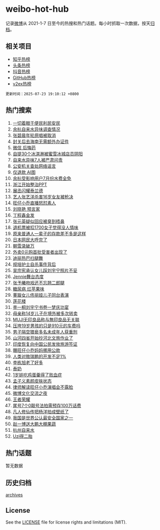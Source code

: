 # weibo-hot-hub

记录[微博](https://www.weibo.com)从 2021-1-7 日至今的热搜和热门话题。每小时抓取一次数据，按天[归档](archives)。

## 相关项目

- [知乎热榜](https://github.com/lonnyzhang423/zhihu-hot-hub)
- [头条热榜](https://github.com/lonnyzhang423/toutiao-hot-hub)
- [抖音热榜](https://github.com/lonnyzhang423/douyin-hot-hub)
- [GitHub热榜](https://github.com/lonnyzhang423/github-hot-hub)
- [v2ex热榜](https://github.com/lonnyzhang423/v2ex-hot-hub)


`更新时间：2025-07-23 19:10:12 +0800`

## 热门搜索

1. [一切着眼于便民利民安民](https://m.weibo.cn/search?containerid=100103type%3D1%26t%3D10%26q%3D%23%E4%B8%80%E5%88%87%E7%9D%80%E7%9C%BC%E4%BA%8E%E4%BE%BF%E6%B0%91%E5%88%A9%E6%B0%91%E5%AE%89%E6%B0%91%23&stream_entry_id=51&isnewpage=1&extparam=seat%3D1%26cate%3D10103%26pos%3D0%26filter_type%3Drealtimehot%26stream_entry_id%3D51%26c_type%3D51%26dgr%3D0%26q%3D%2523%25E4%25B8%2580%25E5%2588%2587%25E7%259D%2580%25E7%259C%25BC%25E4%25BA%258E%25E4%25BE%25BF%25E6%25B0%2591%25E5%2588%25A9%25E6%25B0%2591%25E5%25AE%2589%25E6%25B0%2591%2523%26display_time%3D1753269011%26pre_seqid%3D175326901100509962366)
1. [余杭自来水异味调查情况](https://m.weibo.cn/search?containerid=100103type%3D1%26t%3D10%26q%3D%23%E4%BD%99%E6%9D%AD%E8%87%AA%E6%9D%A5%E6%B0%B4%E5%BC%82%E5%91%B3%E8%B0%83%E6%9F%A5%E6%83%85%E5%86%B5%23&stream_entry_id=31&isnewpage=1&extparam=seat%3D1%26dgr%3D0%26filter_type%3Drealtimehot%26c_type%3D31%26cate%3D5001%26pos%3D0%26lcate%3D5001%26band_rank%3D1%26stream_entry_id%3D31%26flag%3D1%26realpos%3D1%26q%3D%2523%25E4%25BD%2599%25E6%259D%25AD%25E8%2587%25AA%25E6%259D%25A5%25E6%25B0%25B4%25E5%25BC%2582%25E5%2591%25B3%25E8%25B0%2583%25E6%259F%25A5%25E6%2583%2585%25E5%2586%25B5%2523%26display_time%3D1753269011%26pre_seqid%3D175326901100509962366)
1. [张碧晨年轮原唱被取消](https://m.weibo.cn/search?containerid=100103type%3D1%26t%3D10%26q%3D%23%E5%BC%A0%E7%A2%A7%E6%99%A8%E5%B9%B4%E8%BD%AE%E5%8E%9F%E5%94%B1%E8%A2%AB%E5%8F%96%E6%B6%88%23&stream_entry_id=31&isnewpage=1&extparam=seat%3D1%26dgr%3D0%26filter_type%3Drealtimehot%26c_type%3D31%26cate%3D5001%26pos%3D1%26lcate%3D5001%26band_rank%3D2%26stream_entry_id%3D31%26flag%3D1%26realpos%3D2%26q%3D%2523%25E5%25BC%25A0%25E7%25A2%25A7%25E6%2599%25A8%25E5%25B9%25B4%25E8%25BD%25AE%25E5%258E%259F%25E5%2594%25B1%25E8%25A2%25AB%25E5%258F%2596%25E6%25B6%2588%2523%26display_time%3D1753269011%26pre_seqid%3D175326901100509962366)
1. [封关后去海南无需额外办证件](https://m.weibo.cn/search?containerid=100103type%3D1%26t%3D10%26q%3D%23%E5%B0%81%E5%85%B3%E5%90%8E%E5%8E%BB%E6%B5%B7%E5%8D%97%E6%97%A0%E9%9C%80%E9%A2%9D%E5%A4%96%E5%8A%9E%E8%AF%81%E4%BB%B6%23&stream_entry_id=31&isnewpage=1&extparam=seat%3D1%26dgr%3D0%26filter_type%3Drealtimehot%26c_type%3D31%26cate%3D5001%26pos%3D2%26lcate%3D5001%26band_rank%3D3%26stream_entry_id%3D31%26flag%3D0%26realpos%3D3%26q%3D%2523%25E5%25B0%2581%25E5%2585%25B3%25E5%2590%258E%25E5%258E%25BB%25E6%25B5%25B7%25E5%258D%2597%25E6%2597%25A0%25E9%259C%2580%25E9%25A2%259D%25E5%25A4%2596%25E5%258A%259E%25E8%25AF%2581%25E4%25BB%25B6%2523%26display_time%3D1753269011%26pre_seqid%3D175326901100509962366)
1. [微信 后悔药](https://m.weibo.cn/search?containerid=100103type%3D1%26t%3D10%26q%3D%E5%BE%AE%E4%BF%A1+%E5%90%8E%E6%82%94%E8%8D%AF&stream_entry_id=31&isnewpage=1&extparam=seat%3D1%26dgr%3D0%26filter_type%3Drealtimehot%26c_type%3D31%26cate%3D5001%26pos%3D3%26lcate%3D5001%26band_rank%3D4%26stream_entry_id%3D31%26flag%3D2%26realpos%3D4%26q%3D%25E5%25BE%25AE%25E4%25BF%25A1%2520%25E5%2590%258E%25E6%2582%2594%25E8%258D%25AF%26display_time%3D1753269011%26pre_seqid%3D175326901100509962366)
1. [自提30个冰淇淋被蜜雪冰城店员阴阳](https://m.weibo.cn/search?containerid=100103type%3D1%26t%3D10%26q%3D%23%E8%87%AA%E6%8F%9030%E4%B8%AA%E5%86%B0%E6%B7%87%E6%B7%8B%E8%A2%AB%E8%9C%9C%E9%9B%AA%E5%86%B0%E5%9F%8E%E5%BA%97%E5%91%98%E9%98%B4%E9%98%B3%23&stream_entry_id=31&isnewpage=1&extparam=seat%3D1%26dgr%3D0%26filter_type%3Drealtimehot%26c_type%3D31%26cate%3D5001%26pos%3D4%26lcate%3D5001%26band_rank%3D5%26stream_entry_id%3D31%26flag%3D0%26realpos%3D5%26q%3D%2523%25E8%2587%25AA%25E6%258F%259030%25E4%25B8%25AA%25E5%2586%25B0%25E6%25B7%2587%25E6%25B7%258B%25E8%25A2%25AB%25E8%259C%259C%25E9%259B%25AA%25E5%2586%25B0%25E5%259F%258E%25E5%25BA%2597%25E5%2591%2598%25E9%2598%25B4%25E9%2598%25B3%2523%26display_time%3D1753269011%26pre_seqid%3D175326901100509962366)
1. [自来水异味7人被严肃问责](https://m.weibo.cn/search?containerid=100103type%3D1%26t%3D10%26q%3D%23%E8%87%AA%E6%9D%A5%E6%B0%B4%E5%BC%82%E5%91%B37%E4%BA%BA%E8%A2%AB%E4%B8%A5%E8%82%83%E9%97%AE%E8%B4%A3%23&stream_entry_id=31&isnewpage=1&extparam=seat%3D1%26dgr%3D0%26filter_type%3Drealtimehot%26c_type%3D31%26cate%3D5001%26pos%3D5%26lcate%3D5001%26band_rank%3D6%26stream_entry_id%3D31%26flag%3D1%26realpos%3D6%26q%3D%2523%25E8%2587%25AA%25E6%259D%25A5%25E6%25B0%25B4%25E5%25BC%2582%25E5%2591%25B37%25E4%25BA%25BA%25E8%25A2%25AB%25E4%25B8%25A5%25E8%2582%2583%25E9%2597%25AE%25E8%25B4%25A3%2523%26display_time%3D1753269011%26pre_seqid%3D175326901100509962366)
1. [公安机关查处网络谣言](https://m.weibo.cn/search?containerid=100103type%3D1%26t%3D10%26q%3D%23%E5%85%AC%E5%AE%89%E6%9C%BA%E5%85%B3%E6%9F%A5%E5%A4%84%E7%BD%91%E7%BB%9C%E8%B0%A3%E8%A8%80%23&stream_entry_id=31&isnewpage=1&extparam=seat%3D1%26dgr%3D0%26adid%3D294447%26filter_type%3Drealtimehot%26c_type%3D31%26cate%3D5001%26lcate%3D5001%26band_rank%3D7%26stream_entry_id%3D31%26pos%3D6%26is_ad_pos%3D1%26q%3D%2523%25E5%2585%25AC%25E5%25AE%2589%25E6%259C%25BA%25E5%2585%25B3%25E6%259F%25A5%25E5%25A4%2584%25E7%25BD%2591%25E7%25BB%259C%25E8%25B0%25A3%25E8%25A8%2580%2523%26display_time%3D1753269011%26pre_seqid%3D175326901100509962366)
1. [仅退款 AI图](https://m.weibo.cn/search?containerid=100103type%3D1%26t%3D10%26q%3D%E4%BB%85%E9%80%80%E6%AC%BE+AI%E5%9B%BE&stream_entry_id=31&isnewpage=1&extparam=seat%3D1%26dgr%3D0%26filter_type%3Drealtimehot%26c_type%3D31%26cate%3D5001%26pos%3D7%26lcate%3D5001%26band_rank%3D7%26stream_entry_id%3D31%26flag%3D0%26realpos%3D7%26q%3D%25E4%25BB%2585%25E9%2580%2580%25E6%25AC%25BE%2520AI%25E5%259B%25BE%26display_time%3D1753269011%26pre_seqid%3D175326901100509962366)
1. [余杭受影响用户7月份水费全免](https://m.weibo.cn/search?containerid=100103type%3D1%26t%3D10%26q%3D%23%E4%BD%99%E6%9D%AD%E5%8F%97%E5%BD%B1%E5%93%8D%E7%94%A8%E6%88%B77%E6%9C%88%E4%BB%BD%E6%B0%B4%E8%B4%B9%E5%85%A8%E5%85%8D%23&stream_entry_id=31&isnewpage=1&extparam=seat%3D1%26dgr%3D0%26filter_type%3Drealtimehot%26c_type%3D31%26cate%3D5001%26pos%3D8%26lcate%3D5001%26band_rank%3D8%26stream_entry_id%3D31%26flag%3D1%26realpos%3D8%26q%3D%2523%25E4%25BD%2599%25E6%259D%25AD%25E5%258F%2597%25E5%25BD%25B1%25E5%2593%258D%25E7%2594%25A8%25E6%2588%25B77%25E6%259C%2588%25E4%25BB%25BD%25E6%25B0%25B4%25E8%25B4%25B9%25E5%2585%25A8%25E5%2585%258D%2523%26display_time%3D1753269011%26pre_seqid%3D175326901100509962366)
1. [浙江开始整治PPT](https://m.weibo.cn/search?containerid=100103type%3D1%26t%3D10%26q%3D%23%E6%B5%99%E6%B1%9F%E5%BC%80%E5%A7%8B%E6%95%B4%E6%B2%BBPPT%23&stream_entry_id=31&isnewpage=1&extparam=seat%3D1%26dgr%3D0%26filter_type%3Drealtimehot%26c_type%3D31%26cate%3D5001%26pos%3D9%26lcate%3D5001%26band_rank%3D9%26stream_entry_id%3D31%26flag%3D1%26realpos%3D9%26q%3D%2523%25E6%25B5%2599%25E6%25B1%259F%25E5%25BC%2580%25E5%25A7%258B%25E6%2595%25B4%25E6%25B2%25BBPPT%2523%26display_time%3D1753269011%26pre_seqid%3D175326901100509962366)
1. [展丞闪耀泰兰德](https://m.weibo.cn/search?containerid=100103type%3D1%26t%3D10%26q%3D%23%E5%B1%95%E4%B8%9E%E9%97%AA%E8%80%80%E6%B3%B0%E5%85%B0%E5%BE%B7%23&stream_entry_id=31&isnewpage=1&extparam=seat%3D1%26dgr%3D0%26filter_type%3Drealtimehot%26c_type%3D31%26cate%3D5001%26pos%3D10%26lcate%3D5001%26band_rank%3D10%26stream_entry_id%3D31%26flag%3D0%26realpos%3D10%26q%3D%2523%25E5%25B1%2595%25E4%25B8%259E%25E9%2597%25AA%25E8%2580%2580%25E6%25B3%25B0%25E5%2585%25B0%25E5%25BE%25B7%2523%26display_time%3D1753269011%26pre_seqid%3D175326901100509962366)
1. [艺人张艺洋杀害16岁女友被枪决](https://m.weibo.cn/search?containerid=100103type%3D1%26t%3D10%26q%3D%E8%89%BA%E4%BA%BA%E5%BC%A0%E8%89%BA%E6%B4%8B%E6%9D%80%E5%AE%B316%E5%B2%81%E5%A5%B3%E5%8F%8B%E8%A2%AB%E6%9E%AA%E5%86%B3&stream_entry_id=31&isnewpage=1&extparam=seat%3D1%26dgr%3D0%26filter_type%3Drealtimehot%26c_type%3D31%26cate%3D5001%26pos%3D11%26lcate%3D5001%26band_rank%3D11%26stream_entry_id%3D31%26flag%3D2%26realpos%3D11%26q%3D%25E8%2589%25BA%25E4%25BA%25BA%25E5%25BC%25A0%25E8%2589%25BA%25E6%25B4%258B%25E6%259D%2580%25E5%25AE%25B316%25E5%25B2%2581%25E5%25A5%25B3%25E5%258F%258B%25E8%25A2%25AB%25E6%259E%25AA%25E5%2586%25B3%26display_time%3D1753269011%26pre_seqid%3D175326901100509962366)
1. [旺仔小乔直播怒怼素人](https://m.weibo.cn/search?containerid=100103type%3D1%26t%3D10%26q%3D%23%E6%97%BA%E4%BB%94%E5%B0%8F%E4%B9%94%E7%9B%B4%E6%92%AD%E6%80%92%E6%80%BC%E7%B4%A0%E4%BA%BA%23&stream_entry_id=31&isnewpage=1&extparam=seat%3D1%26dgr%3D0%26filter_type%3Drealtimehot%26c_type%3D31%26cate%3D5001%26pos%3D12%26lcate%3D5001%26band_rank%3D12%26stream_entry_id%3D31%26flag%3D2%26realpos%3D12%26q%3D%2523%25E6%2597%25BA%25E4%25BB%2594%25E5%25B0%258F%25E4%25B9%2594%25E7%259B%25B4%25E6%2592%25AD%25E6%2580%2592%25E6%2580%25BC%25E7%25B4%25A0%25E4%25BA%25BA%2523%26display_time%3D1753269011%26pre_seqid%3D175326901100509962366)
1. [刘晓艳 预言家](https://m.weibo.cn/search?containerid=100103type%3D1%26t%3D10%26q%3D%E5%88%98%E6%99%93%E8%89%B3+%E9%A2%84%E8%A8%80%E5%AE%B6&stream_entry_id=31&isnewpage=1&extparam=seat%3D1%26dgr%3D0%26filter_type%3Drealtimehot%26c_type%3D31%26cate%3D5001%26pos%3D13%26lcate%3D5001%26band_rank%3D13%26stream_entry_id%3D31%26flag%3D1%26realpos%3D13%26q%3D%25E5%2588%2598%25E6%2599%2593%25E8%2589%25B3%2520%25E9%25A2%2584%25E8%25A8%2580%25E5%25AE%25B6%26display_time%3D1753269011%26pre_seqid%3D175326901100509962366)
1. [丁程鑫金发](https://m.weibo.cn/search?containerid=100103type%3D1%26t%3D10%26q%3D%E4%B8%81%E7%A8%8B%E9%91%AB%E9%87%91%E5%8F%91&stream_entry_id=31&isnewpage=1&extparam=seat%3D1%26dgr%3D0%26filter_type%3Drealtimehot%26c_type%3D31%26cate%3D5001%26pos%3D14%26lcate%3D5001%26band_rank%3D14%26stream_entry_id%3D31%26flag%3D1%26realpos%3D14%26q%3D%25E4%25B8%2581%25E7%25A8%258B%25E9%2591%25AB%25E9%2587%2591%25E5%258F%2591%26display_time%3D1753269011%26pre_seqid%3D175326901100509962366)
1. [张元英疑似回应被臭到捂鼻](https://m.weibo.cn/search?containerid=100103type%3D1%26t%3D10%26q%3D%E5%BC%A0%E5%85%83%E8%8B%B1%E7%96%91%E4%BC%BC%E5%9B%9E%E5%BA%94%E8%A2%AB%E8%87%AD%E5%88%B0%E6%8D%82%E9%BC%BB&stream_entry_id=31&isnewpage=1&extparam=seat%3D1%26dgr%3D0%26filter_type%3Drealtimehot%26c_type%3D31%26cate%3D5001%26pos%3D15%26lcate%3D5001%26band_rank%3D15%26stream_entry_id%3D31%26flag%3D1%26realpos%3D15%26q%3D%25E5%25BC%25A0%25E5%2585%2583%25E8%258B%25B1%25E7%2596%2591%25E4%25BC%25BC%25E5%259B%259E%25E5%25BA%2594%25E8%25A2%25AB%25E8%2587%25AD%25E5%2588%25B0%25E6%258D%2582%25E9%25BC%25BB%26display_time%3D1753269011%26pre_seqid%3D175326901100509962366)
1. [退机票被扣1700女子觉得没人情味](https://m.weibo.cn/search?containerid=100103type%3D1%26t%3D10%26q%3D%23%E9%80%80%E6%9C%BA%E7%A5%A8%E8%A2%AB%E6%89%A31700%E5%A5%B3%E5%AD%90%E8%A7%89%E5%BE%97%E6%B2%A1%E4%BA%BA%E6%83%85%E5%91%B3%23&stream_entry_id=31&isnewpage=1&extparam=seat%3D1%26dgr%3D0%26filter_type%3Drealtimehot%26c_type%3D31%26cate%3D5001%26pos%3D16%26lcate%3D5001%26band_rank%3D16%26stream_entry_id%3D31%26flag%3D0%26realpos%3D16%26q%3D%2523%25E9%2580%2580%25E6%259C%25BA%25E7%25A5%25A8%25E8%25A2%25AB%25E6%2589%25A31700%25E5%25A5%25B3%25E5%25AD%2590%25E8%25A7%2589%25E5%25BE%2597%25E6%25B2%25A1%25E4%25BA%25BA%25E6%2583%2585%25E5%2591%25B3%2523%26display_time%3D1753269011%26pre_seqid%3D175326901100509962366)
1. [原来普通人一辈子的存款差不多是这样](https://m.weibo.cn/search?containerid=100103type%3D1%26t%3D10%26q%3D%E5%8E%9F%E6%9D%A5%E6%99%AE%E9%80%9A%E4%BA%BA%E4%B8%80%E8%BE%88%E5%AD%90%E7%9A%84%E5%AD%98%E6%AC%BE%E5%B7%AE%E4%B8%8D%E5%A4%9A%E6%98%AF%E8%BF%99%E6%A0%B7&stream_entry_id=31&isnewpage=1&extparam=seat%3D1%26dgr%3D0%26filter_type%3Drealtimehot%26c_type%3D31%26cate%3D5001%26pos%3D17%26lcate%3D5001%26band_rank%3D17%26stream_entry_id%3D31%26flag%3D1%26realpos%3D17%26q%3D%25E5%258E%259F%25E6%259D%25A5%25E6%2599%25AE%25E9%2580%259A%25E4%25BA%25BA%25E4%25B8%2580%25E8%25BE%2588%25E5%25AD%2590%25E7%259A%2584%25E5%25AD%2598%25E6%25AC%25BE%25E5%25B7%25AE%25E4%25B8%258D%25E5%25A4%259A%25E6%2598%25AF%25E8%25BF%2599%25E6%25A0%25B7%26display_time%3D1753269011%26pre_seqid%3D175326901100509962366)
1. [日本网民大呼完了](https://m.weibo.cn/search?containerid=100103type%3D1%26t%3D10%26q%3D%23%E6%97%A5%E6%9C%AC%E7%BD%91%E6%B0%91%E5%A4%A7%E5%91%BC%E5%AE%8C%E4%BA%86%23&stream_entry_id=31&isnewpage=1&extparam=seat%3D1%26dgr%3D0%26filter_type%3Drealtimehot%26c_type%3D31%26cate%3D5001%26pos%3D18%26lcate%3D5001%26band_rank%3D18%26stream_entry_id%3D31%26flag%3D0%26realpos%3D18%26q%3D%2523%25E6%2597%25A5%25E6%259C%25AC%25E7%25BD%2591%25E6%25B0%2591%25E5%25A4%25A7%25E5%2591%25BC%25E5%25AE%258C%25E4%25BA%2586%2523%26display_time%3D1753269011%26pre_seqid%3D175326901100509962366)
1. [朝雪录破万](https://m.weibo.cn/search?containerid=100103type%3D1%26t%3D10%26q%3D%E6%9C%9D%E9%9B%AA%E5%BD%95%E7%A0%B4%E4%B8%87&stream_entry_id=31&isnewpage=1&extparam=seat%3D1%26dgr%3D0%26filter_type%3Drealtimehot%26c_type%3D31%26cate%3D5001%26pos%3D19%26lcate%3D5001%26band_rank%3D19%26stream_entry_id%3D31%26flag%3D1%26realpos%3D19%26q%3D%25E6%259C%259D%25E9%259B%25AA%25E5%25BD%2595%25E7%25A0%25B4%25E4%25B8%2587%26display_time%3D1753269011%26pre_seqid%3D175326901100509962366)
1. [外卖0元购首批受害者出现了](https://m.weibo.cn/search?containerid=100103type%3D1%26t%3D10%26q%3D%23%E5%A4%96%E5%8D%960%E5%85%83%E8%B4%AD%E9%A6%96%E6%89%B9%E5%8F%97%E5%AE%B3%E8%80%85%E5%87%BA%E7%8E%B0%E4%BA%86%23&stream_entry_id=31&isnewpage=1&extparam=seat%3D1%26dgr%3D0%26filter_type%3Drealtimehot%26c_type%3D31%26cate%3D5001%26pos%3D20%26lcate%3D5001%26band_rank%3D20%26stream_entry_id%3D31%26flag%3D1%26realpos%3D20%26q%3D%2523%25E5%25A4%2596%25E5%258D%25960%25E5%2585%2583%25E8%25B4%25AD%25E9%25A6%2596%25E6%2589%25B9%25E5%258F%2597%25E5%25AE%25B3%25E8%2580%2585%25E5%2587%25BA%25E7%258E%25B0%25E4%25BA%2586%2523%26display_time%3D1753269011%26pre_seqid%3D175326901100509962366)
1. [迪丽热巴扫腿舞](https://m.weibo.cn/search?containerid=100103type%3D1%26t%3D10%26q%3D%23%E8%BF%AA%E4%B8%BD%E7%83%AD%E5%B7%B4%E6%89%AB%E8%85%BF%E8%88%9E%23&stream_entry_id=31&isnewpage=1&extparam=seat%3D1%26dgr%3D0%26filter_type%3Drealtimehot%26c_type%3D31%26cate%3D5001%26pos%3D21%26lcate%3D5001%26band_rank%3D21%26stream_entry_id%3D31%26flag%3D2%26realpos%3D21%26q%3D%2523%25E8%25BF%25AA%25E4%25B8%25BD%25E7%2583%25AD%25E5%25B7%25B4%25E6%2589%25AB%25E8%2585%25BF%25E8%2588%259E%2523%26display_time%3D1753269011%26pre_seqid%3D175326901100509962366)
1. [规培护士自杀事件背后](https://m.weibo.cn/search?containerid=100103type%3D1%26t%3D10%26q%3D%23%E8%A7%84%E5%9F%B9%E6%8A%A4%E5%A3%AB%E8%87%AA%E6%9D%80%E4%BA%8B%E4%BB%B6%E8%83%8C%E5%90%8E%23&stream_entry_id=31&isnewpage=1&extparam=seat%3D1%26dgr%3D0%26filter_type%3Drealtimehot%26c_type%3D31%26cate%3D5001%26pos%3D22%26lcate%3D5001%26band_rank%3D22%26stream_entry_id%3D31%26flag%3D1%26realpos%3D22%26q%3D%2523%25E8%25A7%2584%25E5%259F%25B9%25E6%258A%25A4%25E5%25A3%25AB%25E8%2587%25AA%25E6%259D%2580%25E4%25BA%258B%25E4%25BB%25B6%25E8%2583%258C%25E5%2590%258E%2523%26display_time%3D1753269011%26pre_seqid%3D175326901100509962366)
1. [吴宗宪承认女儿踩刘宇宁照片不妥](https://m.weibo.cn/search?containerid=100103type%3D1%26t%3D10%26q%3D%23%E5%90%B4%E5%AE%97%E5%AE%AA%E6%89%BF%E8%AE%A4%E5%A5%B3%E5%84%BF%E8%B8%A9%E5%88%98%E5%AE%87%E5%AE%81%E7%85%A7%E7%89%87%E4%B8%8D%E5%A6%A5%23&stream_entry_id=31&isnewpage=1&extparam=seat%3D1%26dgr%3D0%26filter_type%3Drealtimehot%26c_type%3D31%26cate%3D5001%26pos%3D23%26lcate%3D5001%26band_rank%3D23%26stream_entry_id%3D31%26flag%3D2%26realpos%3D23%26q%3D%2523%25E5%2590%25B4%25E5%25AE%2597%25E5%25AE%25AA%25E6%2589%25BF%25E8%25AE%25A4%25E5%25A5%25B3%25E5%2584%25BF%25E8%25B8%25A9%25E5%2588%2598%25E5%25AE%2587%25E5%25AE%2581%25E7%2585%25A7%25E7%2589%2587%25E4%25B8%258D%25E5%25A6%25A5%2523%26display_time%3D1753269011%26pre_seqid%3D175326901100509962366)
1. [Jennie舞台态度](https://m.weibo.cn/search?containerid=100103type%3D1%26t%3D10%26q%3D%23Jennie%E8%88%9E%E5%8F%B0%E6%80%81%E5%BA%A6%23&stream_entry_id=31&isnewpage=1&extparam=seat%3D1%26dgr%3D0%26filter_type%3Drealtimehot%26c_type%3D31%26cate%3D5001%26pos%3D24%26lcate%3D5001%26band_rank%3D24%26stream_entry_id%3D31%26flag%3D1%26realpos%3D24%26q%3D%2523Jennie%25E8%2588%259E%25E5%258F%25B0%25E6%2580%2581%25E5%25BA%25A6%2523%26display_time%3D1753269011%26pre_seqid%3D175326901100509962366)
1. [张予曦吻戏还不忘翘二郎腿](https://m.weibo.cn/search?containerid=100103type%3D1%26t%3D10%26q%3D%E5%BC%A0%E4%BA%88%E6%9B%A6%E5%90%BB%E6%88%8F%E8%BF%98%E4%B8%8D%E5%BF%98%E7%BF%98%E4%BA%8C%E9%83%8E%E8%85%BF&stream_entry_id=31&isnewpage=1&extparam=seat%3D1%26dgr%3D0%26filter_type%3Drealtimehot%26c_type%3D31%26cate%3D5001%26pos%3D25%26lcate%3D5001%26band_rank%3D25%26stream_entry_id%3D31%26flag%3D1%26realpos%3D25%26q%3D%25E5%25BC%25A0%25E4%25BA%2588%25E6%259B%25A6%25E5%2590%25BB%25E6%2588%258F%25E8%25BF%2598%25E4%25B8%258D%25E5%25BF%2598%25E7%25BF%2598%25E4%25BA%258C%25E9%2583%258E%25E8%2585%25BF%26display_time%3D1753269011%26pre_seqid%3D175326901100509962366)
1. [糖尿病 烂苹果味](https://m.weibo.cn/search?containerid=100103type%3D1%26t%3D10%26q%3D%E7%B3%96%E5%B0%BF%E7%97%85+%E7%83%82%E8%8B%B9%E6%9E%9C%E5%91%B3&stream_entry_id=31&isnewpage=1&extparam=seat%3D1%26dgr%3D0%26filter_type%3Drealtimehot%26c_type%3D31%26cate%3D5001%26pos%3D26%26lcate%3D5001%26band_rank%3D26%26stream_entry_id%3D31%26flag%3D0%26realpos%3D26%26q%3D%25E7%25B3%2596%25E5%25B0%25BF%25E7%2597%2585%2520%25E7%2583%2582%25E8%258B%25B9%25E6%259E%259C%25E5%2591%25B3%26display_time%3D1753269011%26pre_seqid%3D175326901100509962366)
1. [董璇女儿佟丽娅儿子同台表演](https://m.weibo.cn/search?containerid=100103type%3D1%26t%3D10%26q%3D%23%E8%91%A3%E7%92%87%E5%A5%B3%E5%84%BF%E4%BD%9F%E4%B8%BD%E5%A8%85%E5%84%BF%E5%AD%90%E5%90%8C%E5%8F%B0%E8%A1%A8%E6%BC%94%23&stream_entry_id=31&isnewpage=1&extparam=seat%3D1%26dgr%3D0%26filter_type%3Drealtimehot%26c_type%3D31%26cate%3D5001%26pos%3D27%26lcate%3D5001%26band_rank%3D27%26stream_entry_id%3D31%26flag%3D0%26realpos%3D27%26q%3D%2523%25E8%2591%25A3%25E7%2592%2587%25E5%25A5%25B3%25E5%2584%25BF%25E4%25BD%259F%25E4%25B8%25BD%25E5%25A8%2585%25E5%2584%25BF%25E5%25AD%2590%25E5%2590%258C%25E5%258F%25B0%25E8%25A1%25A8%25E6%25BC%2594%2523%26display_time%3D1753269011%26pre_seqid%3D175326901100509962366)
1. [莲花楼](https://m.weibo.cn/search?containerid=100103type%3D1%26t%3D10%26q%3D%E8%8E%B2%E8%8A%B1%E6%A5%BC&stream_entry_id=31&isnewpage=1&extparam=seat%3D1%26dgr%3D0%26filter_type%3Drealtimehot%26c_type%3D31%26cate%3D5001%26pos%3D28%26lcate%3D5001%26band_rank%3D28%26stream_entry_id%3D31%26flag%3D0%26realpos%3D28%26q%3D%25E8%258E%25B2%25E8%258A%25B1%25E6%25A5%25BC%26display_time%3D1753269011%26pre_seqid%3D175326901100509962366)
1. [李一桐刘宇宁书卷一梦庆功宴](https://m.weibo.cn/search?containerid=100103type%3D1%26t%3D10%26q%3D%23%E6%9D%8E%E4%B8%80%E6%A1%90%E5%88%98%E5%AE%87%E5%AE%81%E4%B9%A6%E5%8D%B7%E4%B8%80%E6%A2%A6%E5%BA%86%E5%8A%9F%E5%AE%B4%23&stream_entry_id=31&isnewpage=1&extparam=seat%3D1%26dgr%3D0%26filter_type%3Drealtimehot%26c_type%3D31%26cate%3D5001%26pos%3D29%26lcate%3D5001%26band_rank%3D29%26stream_entry_id%3D31%26flag%3D1%26realpos%3D29%26q%3D%2523%25E6%259D%258E%25E4%25B8%2580%25E6%25A1%2590%25E5%2588%2598%25E5%25AE%2587%25E5%25AE%2581%25E4%25B9%25A6%25E5%258D%25B7%25E4%25B8%2580%25E6%25A2%25A6%25E5%25BA%2586%25E5%258A%259F%25E5%25AE%25B4%2523%26display_time%3D1753269011%26pre_seqid%3D175326901100509962366)
1. [母亲称14岁儿子在境外被多次转卖](https://m.weibo.cn/search?containerid=100103type%3D1%26t%3D10%26q%3D%E6%AF%8D%E4%BA%B2%E7%A7%B014%E5%B2%81%E5%84%BF%E5%AD%90%E5%9C%A8%E5%A2%83%E5%A4%96%E8%A2%AB%E5%A4%9A%E6%AC%A1%E8%BD%AC%E5%8D%96&stream_entry_id=31&isnewpage=1&extparam=seat%3D1%26dgr%3D0%26filter_type%3Drealtimehot%26c_type%3D31%26cate%3D5001%26pos%3D30%26lcate%3D5001%26band_rank%3D30%26stream_entry_id%3D31%26flag%3D1%26realpos%3D30%26q%3D%25E6%25AF%258D%25E4%25BA%25B2%25E7%25A7%25B014%25E5%25B2%2581%25E5%2584%25BF%25E5%25AD%2590%25E5%259C%25A8%25E5%25A2%2583%25E5%25A4%2596%25E8%25A2%25AB%25E5%25A4%259A%25E6%25AC%25A1%25E8%25BD%25AC%25E5%258D%2596%26display_time%3D1753269011%26pre_seqid%3D175326901100509962366)
1. [MUJI无印良品称与無印良品无关联](https://m.weibo.cn/search?containerid=100103type%3D1%26t%3D10%26q%3D%23MUJI%E6%97%A0%E5%8D%B0%E8%89%AF%E5%93%81%E7%A7%B0%E4%B8%8E%E7%84%A1%E5%8D%B0%E8%89%AF%E5%93%81%E6%97%A0%E5%85%B3%E8%81%94%23&stream_entry_id=31&isnewpage=1&extparam=seat%3D1%26dgr%3D0%26filter_type%3Drealtimehot%26c_type%3D31%26cate%3D5001%26pos%3D31%26lcate%3D5001%26band_rank%3D31%26stream_entry_id%3D31%26flag%3D0%26realpos%3D31%26q%3D%2523MUJI%25E6%2597%25A0%25E5%258D%25B0%25E8%2589%25AF%25E5%2593%2581%25E7%25A7%25B0%25E4%25B8%258E%25E7%2584%25A1%25E5%258D%25B0%25E8%2589%25AF%25E5%2593%2581%25E6%2597%25A0%25E5%2585%25B3%25E8%2581%2594%2523%26display_time%3D1753269011%26pre_seqid%3D175326901100509962366)
1. [压垮19岁男孩的只是910元的车费吗](https://m.weibo.cn/search?containerid=100103type%3D1%26t%3D10%26q%3D%23%E5%8E%8B%E5%9E%AE19%E5%B2%81%E7%94%B7%E5%AD%A9%E7%9A%84%E5%8F%AA%E6%98%AF910%E5%85%83%E7%9A%84%E8%BD%A6%E8%B4%B9%E5%90%97%23&stream_entry_id=31&isnewpage=1&extparam=seat%3D1%26dgr%3D0%26filter_type%3Drealtimehot%26c_type%3D31%26cate%3D5001%26pos%3D32%26lcate%3D5001%26band_rank%3D32%26stream_entry_id%3D31%26flag%3D1%26realpos%3D32%26q%3D%2523%25E5%258E%258B%25E5%259E%25AE19%25E5%25B2%2581%25E7%2594%25B7%25E5%25AD%25A9%25E7%259A%2584%25E5%258F%25AA%25E6%2598%25AF910%25E5%2585%2583%25E7%259A%2584%25E8%25BD%25A6%25E8%25B4%25B9%25E5%2590%2597%2523%26display_time%3D1753269011%26pre_seqid%3D175326901100509962366)
1. [男子隔空猥亵多名未成年人获重刑](https://m.weibo.cn/search?containerid=100103type%3D1%26t%3D10%26q%3D%23%E7%94%B7%E5%AD%90%E9%9A%94%E7%A9%BA%E7%8C%A5%E4%BA%B5%E5%A4%9A%E5%90%8D%E6%9C%AA%E6%88%90%E5%B9%B4%E4%BA%BA%E8%8E%B7%E9%87%8D%E5%88%91%23&stream_entry_id=31&isnewpage=1&extparam=seat%3D1%26dgr%3D0%26filter_type%3Drealtimehot%26c_type%3D31%26cate%3D5001%26pos%3D33%26lcate%3D5001%26band_rank%3D33%26stream_entry_id%3D31%26flag%3D1%26realpos%3D33%26q%3D%2523%25E7%2594%25B7%25E5%25AD%2590%25E9%259A%2594%25E7%25A9%25BA%25E7%258C%25A5%25E4%25BA%25B5%25E5%25A4%259A%25E5%2590%258D%25E6%259C%25AA%25E6%2588%2590%25E5%25B9%25B4%25E4%25BA%25BA%25E8%258E%25B7%25E9%2587%258D%25E5%2588%2591%2523%26display_time%3D1753269011%26pre_seqid%3D175326901100509962366)
1. [山河四省开始抄河北文旅作业了](https://m.weibo.cn/search?containerid=100103type%3D1%26t%3D10%26q%3D%23%E5%B1%B1%E6%B2%B3%E5%9B%9B%E7%9C%81%E5%BC%80%E5%A7%8B%E6%8A%84%E6%B2%B3%E5%8C%97%E6%96%87%E6%97%85%E4%BD%9C%E4%B8%9A%E4%BA%86%23&stream_entry_id=31&isnewpage=1&extparam=seat%3D1%26dgr%3D0%26filter_type%3Drealtimehot%26c_type%3D31%26cate%3D5001%26pos%3D34%26lcate%3D5001%26band_rank%3D34%26stream_entry_id%3D31%26flag%3D1%26realpos%3D34%26q%3D%2523%25E5%25B1%25B1%25E6%25B2%25B3%25E5%259B%259B%25E7%259C%2581%25E5%25BC%2580%25E5%25A7%258B%25E6%258A%2584%25E6%25B2%25B3%25E5%258C%2597%25E6%2596%2587%25E6%2597%2585%25E4%25BD%259C%25E4%25B8%259A%25E4%25BA%2586%2523%26display_time%3D1753269011%26pre_seqid%3D175326901100509962366)
1. [印度恢复向中国公民发放旅游签证](https://m.weibo.cn/search?containerid=100103type%3D1%26t%3D10%26q%3D%23%E5%8D%B0%E5%BA%A6%E6%81%A2%E5%A4%8D%E5%90%91%E4%B8%AD%E5%9B%BD%E5%85%AC%E6%B0%91%E5%8F%91%E6%94%BE%E6%97%85%E6%B8%B8%E7%AD%BE%E8%AF%81%23&stream_entry_id=31&isnewpage=1&extparam=seat%3D1%26dgr%3D0%26filter_type%3Drealtimehot%26c_type%3D31%26cate%3D5001%26pos%3D35%26lcate%3D5001%26band_rank%3D35%26stream_entry_id%3D31%26flag%3D0%26realpos%3D35%26q%3D%2523%25E5%258D%25B0%25E5%25BA%25A6%25E6%2581%25A2%25E5%25A4%258D%25E5%2590%2591%25E4%25B8%25AD%25E5%259B%25BD%25E5%2585%25AC%25E6%25B0%2591%25E5%258F%2591%25E6%2594%25BE%25E6%2597%2585%25E6%25B8%25B8%25E7%25AD%25BE%25E8%25AF%2581%2523%26display_time%3D1753269011%26pre_seqid%3D175326901100509962366)
1. [曝旺仔小乔妈妈挪用公款](https://m.weibo.cn/search?containerid=100103type%3D1%26t%3D10%26q%3D%23%E6%9B%9D%E6%97%BA%E4%BB%94%E5%B0%8F%E4%B9%94%E5%A6%88%E5%A6%88%E6%8C%AA%E7%94%A8%E5%85%AC%E6%AC%BE%23&stream_entry_id=31&isnewpage=1&extparam=seat%3D1%26dgr%3D0%26filter_type%3Drealtimehot%26c_type%3D31%26cate%3D5001%26pos%3D36%26lcate%3D5001%26band_rank%3D36%26stream_entry_id%3D31%26flag%3D1%26realpos%3D36%26q%3D%2523%25E6%259B%259D%25E6%2597%25BA%25E4%25BB%2594%25E5%25B0%258F%25E4%25B9%2594%25E5%25A6%2588%25E5%25A6%2588%25E6%258C%25AA%25E7%2594%25A8%25E5%2585%25AC%25E6%25AC%25BE%2523%26display_time%3D1753269011%26pre_seqid%3D175326901100509962366)
1. [人类对敖瑞鹏的开发不足1%](https://m.weibo.cn/search?containerid=100103type%3D1%26t%3D10%26q%3D%E4%BA%BA%E7%B1%BB%E5%AF%B9%E6%95%96%E7%91%9E%E9%B9%8F%E7%9A%84%E5%BC%80%E5%8F%91%E4%B8%8D%E8%B6%B31%25&stream_entry_id=31&isnewpage=1&extparam=seat%3D1%26dgr%3D0%26filter_type%3Drealtimehot%26c_type%3D31%26cate%3D5001%26pos%3D37%26lcate%3D5001%26band_rank%3D37%26stream_entry_id%3D31%26flag%3D1%26realpos%3D37%26q%3D%25E4%25BA%25BA%25E7%25B1%25BB%25E5%25AF%25B9%25E6%2595%2596%25E7%2591%259E%25E9%25B9%258F%25E7%259A%2584%25E5%25BC%2580%25E5%258F%2591%25E4%25B8%258D%25E8%25B6%25B31%2525%26display_time%3D1753269011%26pre_seqid%3D175326901100509962366)
1. [李栋旭老了好多](https://m.weibo.cn/search?containerid=100103type%3D1%26t%3D10%26q%3D%23%E6%9D%8E%E6%A0%8B%E6%97%AD%E8%80%81%E4%BA%86%E5%A5%BD%E5%A4%9A%23&stream_entry_id=31&isnewpage=1&extparam=seat%3D1%26dgr%3D0%26filter_type%3Drealtimehot%26c_type%3D31%26cate%3D5001%26pos%3D38%26lcate%3D5001%26band_rank%3D38%26stream_entry_id%3D31%26flag%3D0%26realpos%3D38%26q%3D%2523%25E6%259D%258E%25E6%25A0%258B%25E6%2597%25AD%25E8%2580%2581%25E4%25BA%2586%25E5%25A5%25BD%25E5%25A4%259A%2523%26display_time%3D1753269011%26pre_seqid%3D175326901100509962366)
1. [泰奶](https://m.weibo.cn/search?containerid=100103type%3D1%26t%3D10%26q%3D%E6%B3%B0%E5%A5%B6&stream_entry_id=31&isnewpage=1&extparam=seat%3D1%26dgr%3D0%26filter_type%3Drealtimehot%26c_type%3D31%26cate%3D5001%26pos%3D39%26lcate%3D5001%26band_rank%3D39%26stream_entry_id%3D31%26flag%3D1%26realpos%3D39%26q%3D%25E6%25B3%25B0%25E5%25A5%25B6%26display_time%3D1753269011%26pre_seqid%3D175326901100509962366)
1. [1岁娃吃鸡蛋羹得了败血症](https://m.weibo.cn/search?containerid=100103type%3D1%26t%3D10%26q%3D%231%E5%B2%81%E5%A8%83%E5%90%83%E9%B8%A1%E8%9B%8B%E7%BE%B9%E5%BE%97%E4%BA%86%E8%B4%A5%E8%A1%80%E7%97%87%23&stream_entry_id=31&isnewpage=1&extparam=seat%3D1%26dgr%3D0%26filter_type%3Drealtimehot%26c_type%3D31%26cate%3D5001%26pos%3D40%26lcate%3D5001%26band_rank%3D40%26stream_entry_id%3D31%26flag%3D1%26realpos%3D40%26q%3D%25231%25E5%25B2%2581%25E5%25A8%2583%25E5%2590%2583%25E9%25B8%25A1%25E8%259B%258B%25E7%25BE%25B9%25E5%25BE%2597%25E4%25BA%2586%25E8%25B4%25A5%25E8%25A1%2580%25E7%2597%2587%2523%26display_time%3D1753269011%26pre_seqid%3D175326901100509962366)
1. [孟子义素颜皮肤状态](https://m.weibo.cn/search?containerid=100103type%3D1%26t%3D10%26q%3D%23%E5%AD%9F%E5%AD%90%E4%B9%89%E7%B4%A0%E9%A2%9C%E7%9A%AE%E8%82%A4%E7%8A%B6%E6%80%81%23&stream_entry_id=31&isnewpage=1&extparam=seat%3D1%26dgr%3D0%26filter_type%3Drealtimehot%26c_type%3D31%26cate%3D5001%26pos%3D41%26lcate%3D5001%26band_rank%3D41%26stream_entry_id%3D31%26flag%3D1%26realpos%3D41%26q%3D%2523%25E5%25AD%259F%25E5%25AD%2590%25E4%25B9%2589%25E7%25B4%25A0%25E9%25A2%259C%25E7%259A%25AE%25E8%2582%25A4%25E7%258A%25B6%25E6%2580%2581%2523%26display_time%3D1753269011%26pre_seqid%3D175326901100509962366)
1. [律师解读旺仔小乔演唱会不露脸](https://m.weibo.cn/search?containerid=100103type%3D1%26t%3D10%26q%3D%23%E5%BE%8B%E5%B8%88%E8%A7%A3%E8%AF%BB%E6%97%BA%E4%BB%94%E5%B0%8F%E4%B9%94%E6%BC%94%E5%94%B1%E4%BC%9A%E4%B8%8D%E9%9C%B2%E8%84%B8%23&stream_entry_id=31&isnewpage=1&extparam=seat%3D1%26dgr%3D0%26filter_type%3Drealtimehot%26c_type%3D31%26cate%3D5001%26pos%3D42%26lcate%3D5001%26band_rank%3D42%26stream_entry_id%3D31%26flag%3D0%26realpos%3D42%26q%3D%2523%25E5%25BE%258B%25E5%25B8%2588%25E8%25A7%25A3%25E8%25AF%25BB%25E6%2597%25BA%25E4%25BB%2594%25E5%25B0%258F%25E4%25B9%2594%25E6%25BC%2594%25E5%2594%25B1%25E4%25BC%259A%25E4%25B8%258D%25E9%259C%25B2%25E8%2584%25B8%2523%26display_time%3D1753269011%26pre_seqid%3D175326901100509962366)
1. [微博文化交流之夜](https://m.weibo.cn/search?containerid=100103type%3D1%26t%3D10%26q%3D%E5%BE%AE%E5%8D%9A%E6%96%87%E5%8C%96%E4%BA%A4%E6%B5%81%E4%B9%8B%E5%A4%9C&stream_entry_id=31&isnewpage=1&extparam=seat%3D1%26dgr%3D0%26filter_type%3Drealtimehot%26c_type%3D31%26cate%3D5001%26pos%3D43%26lcate%3D5001%26band_rank%3D43%26stream_entry_id%3D31%26flag%3D0%26realpos%3D43%26q%3D%25E5%25BE%25AE%25E5%258D%259A%25E6%2596%2587%25E5%258C%2596%25E4%25BA%25A4%25E6%25B5%2581%25E4%25B9%258B%25E5%25A4%259C%26display_time%3D1753269011%26pre_seqid%3D175326901100509962366)
1. [王者荣耀](https://m.weibo.cn/search?containerid=100103type%3D1%26t%3D10%26q%3D%E7%8E%8B%E8%80%85%E8%8D%A3%E8%80%80&stream_entry_id=31&isnewpage=1&extparam=seat%3D1%26dgr%3D0%26filter_type%3Drealtimehot%26c_type%3D31%26cate%3D5001%26pos%3D44%26lcate%3D5001%26band_rank%3D44%26stream_entry_id%3D31%26flag%3D1%26realpos%3D44%26q%3D%25E7%258E%258B%25E8%2580%2585%25E8%258D%25A3%25E8%2580%2580%26display_time%3D1753269011%26pre_seqid%3D175326901100509962366)
1. [尾号7个0靓号法拍需预存100万话费](https://m.weibo.cn/search?containerid=100103type%3D1%26t%3D10%26q%3D%23%E5%B0%BE%E5%8F%B77%E4%B8%AA0%E9%9D%93%E5%8F%B7%E6%B3%95%E6%8B%8D%E9%9C%80%E9%A2%84%E5%AD%98100%E4%B8%87%E8%AF%9D%E8%B4%B9%23&stream_entry_id=31&isnewpage=1&extparam=seat%3D1%26dgr%3D0%26filter_type%3Drealtimehot%26c_type%3D31%26cate%3D5001%26pos%3D45%26lcate%3D5001%26band_rank%3D45%26stream_entry_id%3D31%26flag%3D1%26realpos%3D45%26q%3D%2523%25E5%25B0%25BE%25E5%258F%25B77%25E4%25B8%25AA0%25E9%259D%2593%25E5%258F%25B7%25E6%25B3%2595%25E6%258B%258D%25E9%259C%2580%25E9%25A2%2584%25E5%25AD%2598100%25E4%25B8%2587%25E8%25AF%259D%25E8%25B4%25B9%2523%26display_time%3D1753269011%26pre_seqid%3D175326901100509962366)
1. [凡人修仙传把杨洋拍成壁纸了](https://m.weibo.cn/search?containerid=100103type%3D1%26t%3D10%26q%3D%E5%87%A1%E4%BA%BA%E4%BF%AE%E4%BB%99%E4%BC%A0%E6%8A%8A%E6%9D%A8%E6%B4%8B%E6%8B%8D%E6%88%90%E5%A3%81%E7%BA%B8%E4%BA%86&stream_entry_id=31&isnewpage=1&extparam=seat%3D1%26dgr%3D0%26filter_type%3Drealtimehot%26c_type%3D31%26cate%3D5001%26pos%3D46%26lcate%3D5001%26band_rank%3D46%26stream_entry_id%3D31%26flag%3D1%26realpos%3D46%26q%3D%25E5%2587%25A1%25E4%25BA%25BA%25E4%25BF%25AE%25E4%25BB%2599%25E4%25BC%25A0%25E6%258A%258A%25E6%259D%25A8%25E6%25B4%258B%25E6%258B%258D%25E6%2588%2590%25E5%25A3%2581%25E7%25BA%25B8%25E4%25BA%2586%26display_time%3D1753269011%26pre_seqid%3D175326901100509962366)
1. [我国是世界公认最安全国家之一](https://m.weibo.cn/search?containerid=100103type%3D1%26t%3D10%26q%3D%23%E6%88%91%E5%9B%BD%E6%98%AF%E4%B8%96%E7%95%8C%E5%85%AC%E8%AE%A4%E6%9C%80%E5%AE%89%E5%85%A8%E5%9B%BD%E5%AE%B6%E4%B9%8B%E4%B8%80%23&stream_entry_id=31&isnewpage=1&extparam=seat%3D1%26dgr%3D0%26filter_type%3Drealtimehot%26c_type%3D31%26cate%3D5001%26pos%3D47%26lcate%3D5001%26band_rank%3D47%26stream_entry_id%3D31%26flag%3D0%26realpos%3D47%26q%3D%2523%25E6%2588%2591%25E5%259B%25BD%25E6%2598%25AF%25E4%25B8%2596%25E7%2595%258C%25E5%2585%25AC%25E8%25AE%25A4%25E6%259C%2580%25E5%25AE%2589%25E5%2585%25A8%25E5%259B%25BD%25E5%25AE%25B6%25E4%25B9%258B%25E4%25B8%2580%2523%26display_time%3D1753269011%26pre_seqid%3D175326901100509962366)
1. [赵一博送大鹏大棚果蔬](https://m.weibo.cn/search?containerid=100103type%3D1%26t%3D10%26q%3D%E8%B5%B5%E4%B8%80%E5%8D%9A%E9%80%81%E5%A4%A7%E9%B9%8F%E5%A4%A7%E6%A3%9A%E6%9E%9C%E8%94%AC&stream_entry_id=31&isnewpage=1&extparam=seat%3D1%26dgr%3D0%26filter_type%3Drealtimehot%26c_type%3D31%26cate%3D5001%26pos%3D48%26lcate%3D5001%26band_rank%3D48%26stream_entry_id%3D31%26flag%3D1%26realpos%3D48%26q%3D%25E8%25B5%25B5%25E4%25B8%2580%25E5%258D%259A%25E9%2580%2581%25E5%25A4%25A7%25E9%25B9%258F%25E5%25A4%25A7%25E6%25A3%259A%25E6%259E%259C%25E8%2594%25AC%26display_time%3D1753269011%26pre_seqid%3D175326901100509962366)
1. [杭州自来水](https://m.weibo.cn/search?containerid=100103type%3D1%26t%3D10%26q%3D%E6%9D%AD%E5%B7%9E%E8%87%AA%E6%9D%A5%E6%B0%B4&stream_entry_id=31&isnewpage=1&extparam=seat%3D1%26dgr%3D0%26filter_type%3Drealtimehot%26c_type%3D31%26cate%3D5001%26pos%3D49%26lcate%3D5001%26band_rank%3D49%26stream_entry_id%3D31%26flag%3D1%26realpos%3D49%26q%3D%25E6%259D%25AD%25E5%25B7%259E%25E8%2587%25AA%25E6%259D%25A5%25E6%25B0%25B4%26display_time%3D1753269011%26pre_seqid%3D175326901100509962366)
1. [Uzi得二胎](https://m.weibo.cn/search?containerid=100103type%3D1%26t%3D10%26q%3D%23Uzi%E5%BE%97%E4%BA%8C%E8%83%8E%23&stream_entry_id=31&isnewpage=1&extparam=seat%3D1%26dgr%3D0%26filter_type%3Drealtimehot%26c_type%3D31%26cate%3D5001%26pos%3D50%26lcate%3D5001%26band_rank%3D50%26stream_entry_id%3D31%26flag%3D0%26realpos%3D50%26q%3D%2523Uzi%25E5%25BE%2597%25E4%25BA%258C%25E8%2583%258E%2523%26display_time%3D1753269011%26pre_seqid%3D175326901100509962366)

## 热门话题

暂无数据

## 历史归档

[archives](archives)

## License

See the [LICENSE](LICENSE) file for license rights and limitations (MIT).
